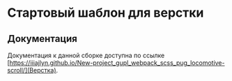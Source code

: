 # Стартовый шаблон для верстки

## Документация

Документация к данной сборке доступна по ссылке [https://iiiajlyn.github.io/New-project_gupl_webpack_scss_pug_locomotive-scroll/](Верстка).
